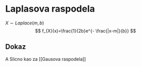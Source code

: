 # Laplasova raspodela
$X\sim Laplace(m,b)$
$$
f_{X}(x)=\frac{1}{2b}e^{- \frac{|x-m|}{b}}
$$
## Dokaz
A Slicno kao za [[Gausova raspodela]]
